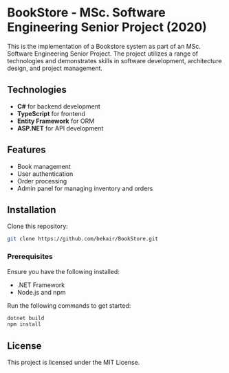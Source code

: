 # BookStore - MSc. Software Engineering Senior Project (2020)

This is the implementation of a Bookstore system as part of an MSc. Software Engineering Senior Project. The project utilizes a range of technologies and demonstrates skills in software development, architecture design, and project management.

## Technologies
- **C#** for backend development
- **TypeScript** for frontend
- **Entity Framework** for ORM
- **ASP.NET** for API development

## Features
- Book management
- User authentication
- Order processing
- Admin panel for managing inventory and orders

## Installation

Clone this repository:
```bash
git clone https://github.com/bekair/BookStore.git
```

### Prerequisites
Ensure you have the following installed:
- .NET Framework
- Node.js and npm

Run the following commands to get started:
```bash
dotnet build
npm install
```

## License
This project is licensed under the MIT License.
